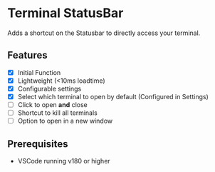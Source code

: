 # Terminal StatusBar

Adds a shortcut on the Statusbar to directly access your terminal.

## Features
- [x] Initial Function
- [x] Lightweight (<10ms loadtime)
- [x] Configurable settings
- [x] Select which terminal to open by default (Configured in Settings)
- [ ] Click to open **and** close 
- [ ] Shortcut to kill all terminals
- [ ] Option to open in a new window

## Prerequisites
- VSCode running v180 or higher